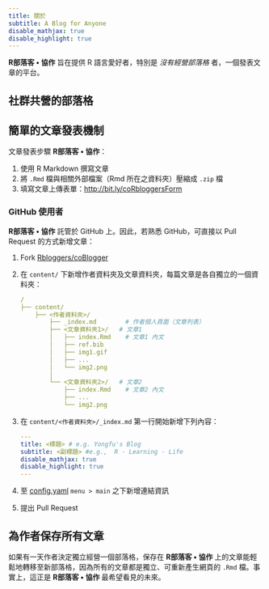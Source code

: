 ```yaml
---
title: 關於
subtitle: A Blog for Anyone
disable_mathjax: true
disable_highlight: true
---
```



**R部落客 • 協作** 旨在提供 R 語言愛好者，特別是 *沒有經營部落格* 者，一個發表文章的平台。

## 社群共營的部落格


## 簡單的文章發表機制

文章發表步驟 **R部落客 • 協作**：

1. 使用 R Markdown 撰寫文章
1. 將 `.Rmd` 檔與相關外部檔案（Rmd 所在之資料夾）壓縮成 `.zip` 檔
1. 填寫文章上傳表單：<http://bit.ly/coRbloggersForm>

### GitHub 使用者

**R部落客 • 協作** 託管於 GitHub 上。因此，若熟悉 GitHub，可直接以 Pull Request 的方式新增文章：

1. Fork [Rbloggers/coBlogger](https://github.com/Rbloggers/coBlogger)

1. 在 `content/` 下新增作者資料夾及文章資料夾，每篇文章是各自獨立的一個資料夾：

    ```yaml
    /
    ├── content/
        ├── <作者資料夾>/
            ├── _index.md        # 作者個人頁面（文章列表）
            ├── <文章資料夾1>/   # 文章1
            │   ├── index.Rmd    # 文章1 內文
            │   ├── ref.bib
            │   ├── img1.gif
            │   ├── ... 
            │   └── img2.png
            │
            └── <文章資料夾2>/   # 文章2
                ├── index.Rmd    # 文章2 內文
                ├── ... 
                └── img2.png
    ```

1. 在 `content/<作者資料夾>/_index.md` 第一行開始新增下列內容：
    
    ```yaml
    ---
    title: <標題> # e.g. Yongfu's Blog
    subtitle: <副標題> #e.g.,  R · Learning · Life
    disable_mathjax: true
    disable_highlight: true
    ---
    ```

1. 至 [config.yaml](https://github.com/Rbloggers/coBlogger/blob/dd235acb6debd9d5bc29abd8f104dc3143769ad7/config.yaml#L32-L34) `menu > main` 之下新增連結資訊

1. 提出 Pull Request



## 為作者保存所有文章

如果有一天作者決定獨立經營一個部落格，保存在 **R部落客 • 協作** 上的文章能輕鬆地轉移至新部落格，因為所有的文章都是獨立、可重新產生網頁的 `.Rmd` 檔。事實上，這正是 **R部落客 • 協作** 最希望看見的未來。